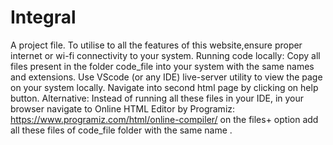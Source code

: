 # Integral
A project file.
To utilise to all the features of this website,ensure proper internet or wi-fi connectivity to your system.
Running code locally:
     Copy all files present in the folder code_file into your system with the same names and extensions.
     Use VScode (or any IDE) live-server utility to view the page on your system locally.
     Navigate into second html page by clicking on help button.
Alternative:
     Instead of running all these files in your IDE, in your browser navigate to Online HTML Editor by Programiz:
     https://www.programiz.com/html/online-compiler/
     on the files+ option add all these files of code_file folder with the same name .
